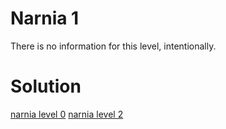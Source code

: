 <h1>Narnia 1</h1>

<p>There is no information for this level, intentionally.</p>

<h1>Solution</h1>

[narnia level 0](narnia/tasks/narnia0.md)
[narnia level 2](narnia/tasks/narnia2.md)

